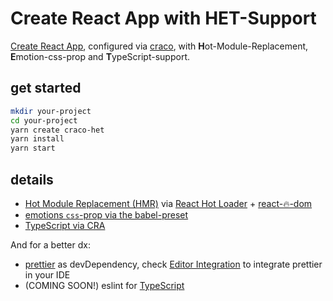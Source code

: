 # Create React App with HET-Support

[Create React App](https://github.com/facebook/create-react-app), configured via [craco](https://github.com/sharegate/craco), with **H**ot-Module-Replacement, **E**motion-css-prop and **T**ypeScript-support.

## get started

```bash
mkdir your-project
cd your-project
yarn create craco-het
yarn install
yarn start
```

## details

- [Hot Module Replacement (HMR)](https://webpack.js.org/guides/hot-module-replacement/) via [React Hot Loader](https://webpack.js.org/guides/hot-module-replacement/) + [react-🔥-dom](https://github.com/hot-loader/react-dom)
- [emotions `css`-prop via the babel-preset](https://emotion.sh/docs/css-prop#babel-preset)
- [TypeScript via CRA](https://facebook.github.io/create-react-app/docs/adding-typescript)

And for a better dx:

- [prettier](https://github.com/prettier/prettier) as devDependency, check [Editor Integration](https://prettier.io/docs/en/editors.html) to integrate prettier in your IDE
- (COMING SOON!) eslint for [TypeScript](https://github.com/typescript-eslint/typescript-eslint)

